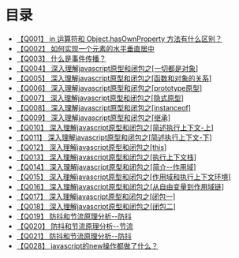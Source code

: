 # 目录
+ [【Q001】 in 运算符和 Object.hasOwnProperty 方法有什么区别？](js/1.html)
+ [【Q002】 如何实现一个元素的水平垂直居中](css3/2.html)
+ [【Q003】 什么是事件传播？](js/3.html)
+ [【Q004】 深入理解javascript原型和闭包之[一切都是对象]](js/4.html)
+ [【Q005】 深入理解javascript原型和闭包之[函数和对象的关系]](js/5.html)
+ [【Q006】 深入理解javascript原型和闭包之[prototype原型]](js/6.html)
+ [【Q007】 深入理解javascript原型和闭包之[隐式原型]](js/7.html)
+ [【Q008】 深入理解javascript原型和闭包之[instanceof]](js/8.html)
+ [【Q009】 深入理解javascript原型和闭包之[继承]](js/9.html)
+ [【Q010】 深入理解javascript原型和闭包之[简述执行上下文-上]](js/10.html)
+ [【Q011】 深入理解javascript原型和闭包之[简述执行上下文-下]](js/11.html)
+ [【Q012】 深入理解javascript原型和闭包之[this]](js/12.html)
+ [【Q013】 深入理解javascript原型和闭包之[执行上下文栈]](js/13.html)
+ [【Q014】 深入理解javascript原型和闭包之[简介--作用域]](js/14.html)
+ [【Q015】 深入理解javascript原型和闭包之[作用域和执行上下文环境]](js/15.html)
+ [【Q016】 深入理解javascript原型和闭包之[从自由变量到作用域链]](js/16.html)
+ [【Q017】 深入理解javascript原型和闭包之[闭包一]](js/17.html)
+ [【Q018】 深入理解javascript原型和闭包之[闭包二]](js/18.html)
+ [【Q019】 防抖和节流原理分析--防抖](js/19.html)
+ [【Q020】 防抖和节流原理分析--节流](js/20.html)
+ [【Q021】 防抖和节流原理分析--防抖](js/21.html)
+ [【Q028】 javascript的new操作都做了什么？](js/28.html)